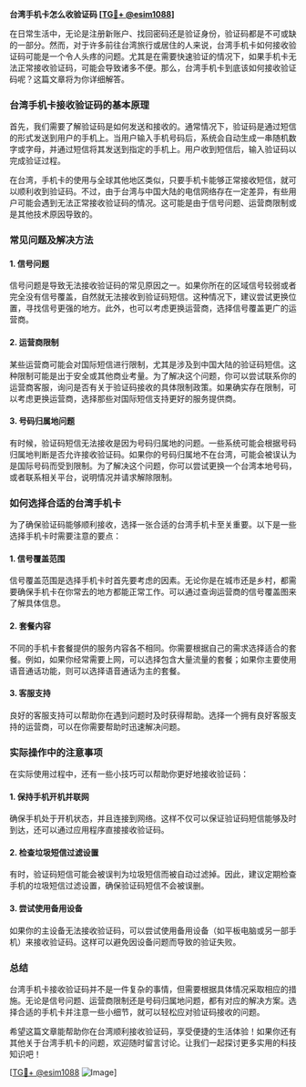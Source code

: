 **台湾手机卡怎么收验证码 [[TG💪+ @esim1088](https://t.me/s/esim1088)]**

在日常生活中，无论是注册新账户、找回密码还是验证身份，验证码都是不可或缺的一部分。然而，对于许多前往台湾旅行或居住的人来说，台湾手机卡如何接收验证码可能是一个令人头疼的问题。尤其是在需要快速验证的情况下，如果手机卡无法正常接收验证码，可能会导致诸多不便。那么，台湾手机卡到底该如何接收验证码呢？这篇文章将为你详细解答。

### 台湾手机卡接收验证码的基本原理

首先，我们需要了解验证码是如何发送和接收的。通常情况下，验证码是通过短信的形式发送到用户的手机上。当用户输入手机号码后，系统会自动生成一串随机数字或字母，并通过短信将其发送到指定的手机上。用户收到短信后，输入验证码以完成验证过程。

在台湾，手机卡的使用与全球其他地区类似，只要手机卡能够正常接收短信，就可以顺利收到验证码。不过，由于台湾与中国大陆的电信网络存在一定差异，有些用户可能会遇到无法正常接收验证码的情况。这可能是由于信号问题、运营商限制或是其他技术原因导致的。

### 常见问题及解决方法

#### 1. **信号问题**
信号问题是导致无法接收验证码的常见原因之一。如果你所在的区域信号较弱或者完全没有信号覆盖，自然就无法接收到验证码短信。这种情况下，建议尝试更换位置，寻找信号更强的地方。此外，也可以考虑更换运营商，选择信号覆盖更广的运营商。

#### 2. **运营商限制**
某些运营商可能会对国际短信进行限制，尤其是涉及到中国大陆的验证码短信。这种限制可能是出于安全或其他商业考量。为了解决这个问题，你可以尝试联系你的运营商客服，询问是否有关于验证码接收的具体限制政策。如果确实存在限制，可以考虑更换运营商，选择那些对国际短信支持更好的服务提供商。

#### 3. **号码归属地问题**
有时候，验证码短信无法接收是因为号码归属地的问题。一些系统可能会根据号码归属地判断是否允许接收验证码。如果你的号码归属地不在台湾，可能会被误认为是国际号码而受到限制。为了解决这个问题，你可以尝试更换一个台湾本地号码，或者联系相关平台，说明情况并请求解除限制。

### 如何选择合适的台湾手机卡

为了确保验证码能够顺利接收，选择一张合适的台湾手机卡至关重要。以下是一些选择手机卡时需要注意的要点：

#### 1. **信号覆盖范围**
信号覆盖范围是选择手机卡时首先要考虑的因素。无论你是在城市还是乡村，都需要确保手机卡在你常去的地方都能正常工作。可以通过查询运营商的信号覆盖图来了解具体信息。

#### 2. **套餐内容**
不同的手机卡套餐提供的服务内容各不相同。你需要根据自己的需求选择适合的套餐。例如，如果你经常需要上网，可以选择包含大量流量的套餐；如果你主要使用语音通话功能，则可以选择语音通话为主的套餐。

#### 3. **客服支持**
良好的客服支持可以帮助你在遇到问题时及时获得帮助。选择一个拥有良好客服支持的运营商，可以在你需要帮助时迅速解决问题。

### 实际操作中的注意事项

在实际使用过程中，还有一些小技巧可以帮助你更好地接收验证码：

#### 1. **保持手机开机并联网**
确保手机处于开机状态，并且连接到网络。这样不仅可以保证验证码短信能够及时到达，还可以通过应用程序直接接收验证码。

#### 2. **检查垃圾短信过滤设置**
有时，验证码短信可能会被误判为垃圾短信而被自动过滤掉。因此，建议定期检查手机的垃圾短信过滤设置，确保验证码短信不会被误删。

#### 3. **尝试使用备用设备**
如果你的主设备无法接收验证码，可以尝试使用备用设备（如平板电脑或另一部手机）来接收验证码。这样可以避免因设备问题而导致的验证失败。

### 总结

台湾手机卡接收验证码并不是一件复杂的事情，但需要根据具体情况采取相应的措施。无论是信号问题、运营商限制还是号码归属地问题，都有对应的解决方案。选择合适的手机卡并注意一些小细节，就可以轻松应对验证码接收的问题。

希望这篇文章能帮助你在台湾顺利接收验证码，享受便捷的生活体验！如果你还有其他关于台湾手机卡的问题，欢迎随时留言讨论。让我们一起探讨更多实用的科技知识吧！

[[TG💪+ @esim1088](https://t.me/s/esim1088) ![Image](https://i.postimg.cc/4NQfJmqS/Snipaste-2025-05-13-00-14-12.png)]